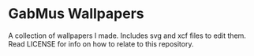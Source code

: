 # GabMus Wallpapers

A collection of wallpapers I made. Includes svg and xcf files to edit them.
Read LICENSE for info on how to relate to this repository.
